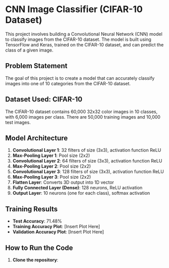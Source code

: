 # CNN Image Classifier (CIFAR-10 Dataset)

This project involves building a Convolutional Neural Network (CNN) model to classify images from the CIFAR-10 dataset. The model is built using TensorFlow and Keras, trained on the CIFAR-10 dataset, and can predict the class of a given image.

## Problem Statement

The goal of this project is to create a model that can accurately classify images into one of 10 categories from the CIFAR-10 dataset.

## Dataset Used: CIFAR-10

The CIFAR-10 dataset contains 60,000 32x32 color images in 10 classes, with 6,000 images per class. There are 50,000 training images and 10,000 test images.

## Model Architecture

1. **Convolutional Layer 1**: 32 filters of size (3x3), activation function ReLU
2. **Max-Pooling Layer 1**: Pool size (2x2)
3. **Convolutional Layer 2**: 64 filters of size (3x3), activation function ReLU
4. **Max-Pooling Layer 2**: Pool size (2x2)
5. **Convolutional Layer 3**: 128 filters of size (3x3), activation function ReLU
6. **Max-Pooling Layer 3**: Pool size (2x2)
7. **Flatten Layer**: Converts 3D output into 1D vector
8. **Fully Connected Layer (Dense)**: 128 neurons, ReLU activation
9. **Output Layer**: 10 neurons (one for each class), softmax activation

## Training Results

- **Test Accuracy**: 71.48%
- **Training Accuracy Plot**: [Insert Plot Here]
- **Validation Accuracy Plot**: [Insert Plot Here]

## How to Run the Code

1. **Clone the repository**:
